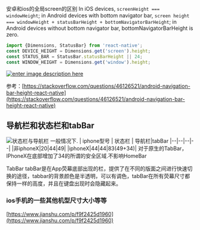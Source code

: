 安卓和ios的全局screen的区别
In iOS devices,  `screenHeight === windowHeight`; in Android devices with bottom navigator bar,  `screen height === windowHeight + statusBarHeight + bottomNavigatorBarHeight`; in Android devices without bottom navigator bar, bottomNavigatorBarHeight is zero.
```js
import {Dimensions, StatusBar} from 'react-native'; 
const DEVICE_HEIGHT = Dimensions.get('screen').height;
const STATUS_BAR = StatusBar.statusBarHeight || 24; 
const WINDOW_HEIGHT = Dimensions.get('window').height;
```
[![enter image description here](https://i.stack.imgur.com/LSyW5.png)](https://i.stack.imgur.com/LSyW5.png)

参考：[https://stackoverflow.com/questions/46126521/android-navigation-bar-height-react-native](https://stackoverflow.com/questions/46126521/android-navigation-bar-height-react-native)

导航栏和状态栏和tabBar
----------

![状态栏与导航栏](https://user-gold-cdn.xitu.io/2019/4/4/169e65bb7831f958?imageView2/0/w/1280/h/960/format/webp/ignore-error/1) 
一般情况下.
| iphone型号 | 状态栏 | 导航栏|tabBar
|--|--|--|--|
|非iphoneX|20|44|49|
|iphoneX|44|44|83(49+34)|
对于原生的TabBar，IPhoneX在底部增加了34的所谓的安全区域.不影响HomeBar

TabBar
tabBar是在App荧幕底部出现的栏，提供了在不同的版面之间进行快速切换的途径，tabbar的背景颜色是半透明，可以有调色，tabBar在所有荧幕尺寸都保持一样的高度，并且在键盘出现时会隐藏起来。

### ios手机的一些其他机型尺寸大小等等
[https://www.jianshu.com/p/f9f2425d1960](https://www.jianshu.com/p/f9f2425d1960)
<!--stackedit_data:
eyJoaXN0b3J5IjpbLTc5MzA4ODkxOF19
-->
